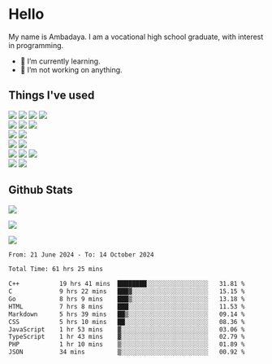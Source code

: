 # Hello

My name is Ambadaya. I am a vocational high school graduate, with interest in programming.

- 🌱 I’m currently learning.
- 🔭 I’m not working on anything.

## Things I've used
<p>
  <img src="https://img.shields.io/badge/HTML5-E34F26?style=for-the-badge&logo=html5&logoColor=white" />
  <img src="https://img.shields.io/badge/CSS-1572B6?style=for-the-badge&logo=css3&logoColor=white" />
  <img src="https://img.shields.io/badge/JavaScript-323330?style=for-the-badge&logo=javascript&logoColor=F7DF1E" />
  <img src="https://img.shields.io/badge/C%23-5C2D91?style=for-the-badge&logo=csharp&logoColor=white" />
  <br />
  <img src="https://img.shields.io/badge/Express%20js-000000?style=for-the-badge&logo=express&logoColor=white" />
  <img src="https://img.shields.io/badge/Jest-C21325?style=for-the-badge&logo=jest&logoColor=white" />
  <img src="https://img.shields.io/badge/React-61DAFB?logo=react&logoColor=000&style=for-the-badge">
  <br />
  <img src="https://img.shields.io/badge/Sass-CC6699?style=for-the-badge&logo=sass&logoColor=white" />
  <img src="https://img.shields.io/badge/Tailwind%20CSS-06B6D4?logo=tailwindcss&logoColor=fff&style=for-the-badge" />
  <br />
  <img src="https://img.shields.io/badge/SQL%20Server-CC2927?style=for-the-badge&logo=microsoft%20sql%20server&logoColor=white" />
  <img src="https://img.shields.io/badge/Apache-D22128?style=for-the-badge&logo=Apache&logoColor=white" />
  <br />
  <img src="https://img.shields.io/badge/Node%20js-339933?style=for-the-badge&logo=nodedotjs&logoColor=white" />
  <img src="https://img.shields.io/badge/pnpm-yellow?style=for-the-badge&logo=pnpm&logoColor=white" />
  <img src="https://img.shields.io/badge/GIT-E44C30?style=for-the-badge&logo=git&logoColor=white" />
  <br />
  <img src="https://img.shields.io/badge/VSCode-0078D4?style=for-the-badge&logo=visual%20studio%20code&logoColor=white" />
  <img src="https://img.shields.io/badge/Visual_Studio-5C2D91?style=for-the-badge&logo=visual%20studio&logoColor=white" />
</p>

## Github Stats
![](https://komarev.com/ghpvc/?username=vorkey&color=41B883&style=for-the-badge)

![](https://github-readme-stats.vercel.app/api?username=vorkey&show_icons=true&theme=vue-dark&include_all_commits=true&count_private=true)

![](https://github-readme-stats.vercel.app/api/top-langs/?username=vorkey&theme=vue-dark&count_private=true&langs_count=6&size_weight=0.75&count_weight=0.25&layout=compact)

<!-- 
- 👯 I’m looking to collaborate on ... 
- 🤔 I’m looking for help with ...
- 💬 Ask me about ...
- 📫 How to reach me: ...
- 😄 Pronouns: ...
- ⚡ Fun fact: ... -->

<!--START_SECTION:waka-->

```txt
From: 21 June 2024 - To: 14 October 2024

Total Time: 61 hrs 25 mins

C++           19 hrs 41 mins  ████████░░░░░░░░░░░░░░░░░   31.81 %
C             9 hrs 22 mins   ███▓░░░░░░░░░░░░░░░░░░░░░   15.15 %
Go            8 hrs 9 mins    ███▒░░░░░░░░░░░░░░░░░░░░░   13.18 %
HTML          7 hrs 8 mins    ███░░░░░░░░░░░░░░░░░░░░░░   11.53 %
Markdown      5 hrs 39 mins   ██▒░░░░░░░░░░░░░░░░░░░░░░   09.14 %
CSS           5 hrs 10 mins   ██░░░░░░░░░░░░░░░░░░░░░░░   08.36 %
JavaScript    1 hr 53 mins    ▓░░░░░░░░░░░░░░░░░░░░░░░░   03.06 %
TypeScript    1 hr 43 mins    ▓░░░░░░░░░░░░░░░░░░░░░░░░   02.79 %
PHP           1 hr 10 mins    ▒░░░░░░░░░░░░░░░░░░░░░░░░   01.89 %
JSON          34 mins         ▒░░░░░░░░░░░░░░░░░░░░░░░░   00.92 %
```

<!--END_SECTION:waka-->
